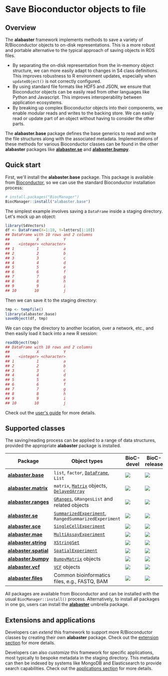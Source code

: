 # Save Bioconductor objects to file

## Overview

The **alabaster** framework implements methods to save a variety of R/Bioconductor objects to on-disk representations.
This is a more robust and portable alternative to the typical approach of saving objects in RDS files.

- By separating the on-disk representation from the in-memory object structure, we can more easily adapt to changes in S4 class definitions.
  This improves robustness to R environment updates, especially when `updateObject()` is not correctly configured.
- By using standard file formats like HDF5 and JSON, we ensure that Bioconductor objects can be easily read from other languages like Python and Javascript.
  This improves interoperability between application ecosystems.
- By breaking up complex Bioconductor objects into their components, we enable modular reads and writes to the backing store.
  We can easily read or update part of an object without having to consider the other parts.

The **alabaster.base** package defines the base generics to read and write the file structures along with the associated metadata.
Implementations of these methods for various Bioconductor classes can be found in the other **alabaster** packages like 
[**alabaster.se**](https://github.com/ArtifactDB/alabaster.se) and [**alabaster.bumpy**](https://github.com/ArtifactDB/alabaster.bumpy).

## Quick start

First, we'll install the **alabaster.base** package.
This package is available from [Bioconductor](https://bioconductor.org/packages/alabaster.base),
so we can use the standard Bioconductor installation process:

```r
# install.packages("BiocManager")
BiocManager::install("alabaster.base")
```

The simplest example involves saving a `DataFrame` inside a staging directory.
Let's mock up an object:

```r
library(S4Vectors)
df <- DataFrame(X=1:10, Y=letters[1:10])
## DataFrame with 10 rows and 2 columns
##            X           Y
##    <integer> <character>
## 1          1           a
## 2          2           b
## 3          3           c
## 4          4           d
## 5          5           e
## 6          6           f
## 7          7           g
## 8          8           h
## 9          9           i
## 10        10           j
```

Then we can save it to the staging directory:

```r
tmp <- tempfile()
library(alabaster.base)
saveObject(df, tmp)
```

We can copy the directory to another location, over a network, etc., and then easily load it back into a new R session:

```r
readObject(tmp)
## DataFrame with 10 rows and 2 columns
##            X           Y
##    <integer> <character>
## 1          1           a
## 2          2           b
## 3          3           c
## 4          4           d
## 5          5           e
## 6          6           f
## 7          7           g
## 8          8           h
## 9          9           i
## 10        10           j
```

Check out the [user's guide](https://artifactdb.github.io/alabaster.base/articles/userguide.html) for more details.

## Supported classes

The saving/reading process can be applied to a range of data structures, provided the appropriate **alabaster** package is installed.

| Package | Object types | BioC-devel | BioC-release |
|-----|-----|----|----|
| [**alabaster.base**](https://github.com/ArtifactDB/alabaster.base) | `list`, `factor`, [`DataFrame`](https://bioconductor.org/packages/S4Vectors), `List` | [![](http://bioconductor.org/shields/build/devel/bioc/alabaster.base.svg)](http://bioconductor.org/checkResults/devel/bioc-LATEST/alabaster.base) | [![](http://bioconductor.org/shields/build/release/bioc/alabaster.base.svg)](http://bioconductor.org/checkResults/release/bioc-LATEST/alabaster.base) |
| [**alabaster.matrix**](https://github.com/ArtifactDB/alabaster.matrix) | `matrix`, [`Matrix`](https://cran.r-project.org/web/packages/Matrix/index.html) objects, [`DelayedArray`](https://bioconductor.org/packages/DelayedArray) | [![](http://bioconductor.org/shields/build/devel/bioc/alabaster.matrix.svg)](http://bioconductor.org/checkResults/devel/bioc-LATEST/alabaster.matrix) | [![](http://bioconductor.org/shields/build/release/bioc/alabaster.matrix.svg)](http://bioconductor.org/checkResults/release/bioc-LATEST/alabaster.matrix) |
| [**alabaster.ranges**](https://github.com/ArtifactDB/alabaster.ranges) | [`GRanges`](https://bioconductor.org/packages/GenomicRanges), `GRangesList` and related objects | [![](http://bioconductor.org/shields/build/devel/bioc/alabaster.ranges.svg)](http://bioconductor.org/checkResults/devel/bioc-LATEST/alabaster.ranges) | [![](http://bioconductor.org/shields/build/release/bioc/alabaster.ranges.svg)](http://bioconductor.org/checkResults/release/bioc-LATEST/alabaster.ranges) |
| [**alabaster.se**](https://github.com/ArtifactDB/alabaster.se) | [`SummarizedExperiment`](https://bioconductor.org/packages/SummarizedExperiment), `RangedSummarizedExperiment` | [![](http://bioconductor.org/shields/build/devel/bioc/alabaster.se.svg)](http://bioconductor.org/checkResults/devel/bioc-LATEST/alabaster.se) | [![](http://bioconductor.org/shields/build/release/bioc/alabaster.se.svg)](http://bioconductor.org/checkResults/release/bioc-LATEST/alabaster.se) |
| [**alabaster.sce**](https://github.com/ArtifactDB/alabaster.sce) | [`SingleCellExperiment`](https://bioconductor.org/packages/SingleCellExperiment) | [![](http://bioconductor.org/shields/build/devel/bioc/alabaster.sce.svg)](http://bioconductor.org/checkResults/devel/bioc-LATEST/alabaster.sce) | [![](http://bioconductor.org/shields/build/release/bioc/alabaster.sce.svg)](http://bioconductor.org/checkResults/release/bioc-LATEST/alabaster.sce) |
| [**alabaster.mae**](https://github.com/ArtifactDB/alabaster.mae) | [`MultiAssayExperiment`](https://bioconductor.org/packages/MultiAssayExperiment) | [![](http://bioconductor.org/shields/build/devel/bioc/alabaster.mae.svg)](http://bioconductor.org/checkResults/devel/bioc-LATEST/alabaster.mae) | [![](http://bioconductor.org/shields/build/release/bioc/alabaster.mae.svg)](http://bioconductor.org/checkResults/release/bioc-LATEST/alabaster.mae) |
| [**alabaster.string**](https://github.com/ArtifactDB/alabaster.string) | [`XStringSet`](https://bioconductor.org/packages/Biostrings) | [![](http://bioconductor.org/shields/build/devel/bioc/alabaster.string.svg)](http://bioconductor.org/checkResults/devel/bioc-LATEST/alabaster.string) | [![](http://bioconductor.org/shields/build/release/bioc/alabaster.string.svg)](http://bioconductor.org/checkResults/release/bioc-LATEST/alabaster.string) |
| [**alabaster.spatial**](https://github.com/ArtifactDB/alabaster.spatial) | [`SpatialExperiment`](https://bioconductor.org/packages/SpatialExperiment) | [![](http://bioconductor.org/shields/build/devel/bioc/alabaster.spatial.svg)](http://bioconductor.org/checkResults/devel/bioc-LATEST/alabaster.spatial) | [![](http://bioconductor.org/shields/build/release/bioc/alabaster.spatial.svg)](http://bioconductor.org/checkResults/release/bioc-LATEST/alabaster.spatial) |
| [**alabaster.bumpy**](https://github.com/ArtifactDB/alabaster.bumpy) | [`BumpyMatrix`](https://bioconductor.org/packages/BumpyMatrix) objects | [![](http://bioconductor.org/shields/build/devel/bioc/alabaster.bumpy.svg)](http://bioconductor.org/checkResults/devel/bioc-LATEST/alabaster.bumpy) | [![](http://bioconductor.org/shields/build/release/bioc/alabaster.bumpy.svg)](http://bioconductor.org/checkResults/release/bioc-LATEST/alabaster.bumpy) |
| [**alabaster.vcf**](https://github.com/ArtifactDB/alabaster.vcf) | [`VCF`](https://bioconductor.org/packages/Biostrings) objects | [![](http://bioconductor.org/shields/build/devel/bioc/alabaster.vcf.svg)](http://bioconductor.org/checkResults/devel/bioc-LATEST/alabaster.vcf) | [![](http://bioconductor.org/shields/build/release/bioc/alabaster.vcf.svg)](http://bioconductor.org/checkResults/release/bioc-LATEST/alabaster.vcf) |
| [**alabaster.files**](https://github.com/ArtifactDB/alabaster.files) | Common bioinformatics files, e.g., FASTQ, BAM | [![](http://bioconductor.org/shields/build/devel/bioc/alabaster.files.svg)](http://bioconductor.org/checkResults/devel/bioc-LATEST/alabaster.files) | [![](http://bioconductor.org/shields/build/release/bioc/alabaster.files.svg)](http://bioconductor.org/checkResults/release/bioc-LATEST/alabaster.files) |

All packages are available from Bioconductor and can be installed with the usual `BiocManager::install()` process.
Alternatively, to install all packages in one go, users can install the [**alabaster**](https://bioconductor.org/packages/alabaster) umbrella package.

## Extensions and applications

Developers can _extend_ this framework to support more R/Bioconductor classes by creating their own **alabaster** package.
Check out the [extension section](https://artifactdb.github.io/alabaster.base/articles/userguide.html#extending-to-new-classes) for more details.

Developers can also _customize_ this framework for specific applications, most typically to bespoke metadata in the staging directory.
This metadata can then be indexed by systems like MongoDB and Elasticsearch to provide search capabilities.
Check out the [applications section](https://artifactdb.github.io/alabaster.base/articles/userguide.html#creating-applications) for more details.
